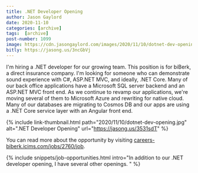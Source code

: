 ```yaml
---
title: .NET Developer Opening
author: Jason Gaylord
date: 2020-11-10
categories: [archive]
tags:  [archive]
post-number: 1099
image: https://cdn.jasongaylord.com/images/2020/11/10/dotnet-dev-opening.jpg
bitly: https://jasong.us/3ncGbVj
---
```


I'm hiring a .NET developer for our growing team. This position is for biBerk, a direct insurance company. I'm looking for someone who can demonstrate sound experience with C#, ASP.NET MVC, and ideally, .NET Core. Many of our back office applications have a Microsoft SQL server backend and an ASP.NET MVC front end. As we continue to revamp our applications, we're moving several of them to Microsoft Azure and rewriting for native cloud. Many of our databases are migrating to Cosmos DB and our apps are using a .NET Core service layer with an Angular front end. 

{% include link-thumbnail.html path="2020/11/10/dotnet-dev-opening.jpg" alt=".NET Developer Opening" url="https://jasong.us/3531sdT" %}

You can read more about the opportunity by visiting [careers-biberk.icims.com/jobs/2760/job](https://jasong.us/3531sdT).

{% include snippets/job-opportunities.html intro="In addition to our .NET developer opening, I have several other openings. " %}